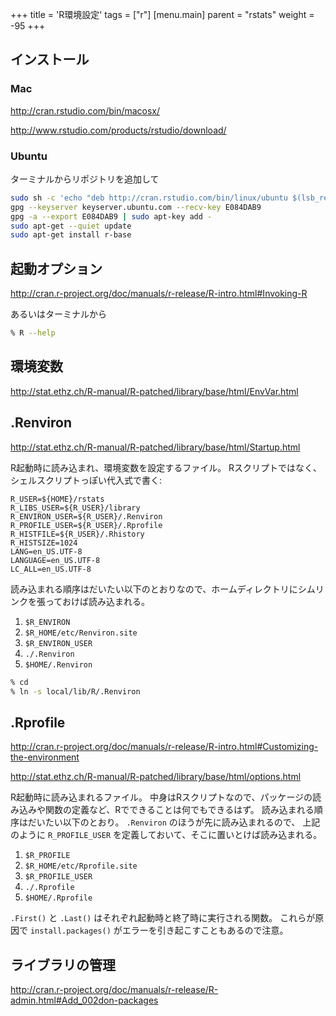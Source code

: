+++
title = 'R環境設定'
tags = ["r"]
[menu.main]
  parent = "rstats"
  weight = -95
+++

## インストール

### Mac

<http://cran.rstudio.com/bin/macosx/>

<http://www.rstudio.com/products/rstudio/download/>

### Ubuntu

ターミナルからリポジトリを追加して

```sh
sudo sh -c 'echo "deb http://cran.rstudio.com/bin/linux/ubuntu $(lsb_release -cs)/" > /etc/apt/sources.list.d/cran-mirror.list'
gpg --keyserver keyserver.ubuntu.com --recv-key E084DAB9
gpg -a --export E084DAB9 | sudo apt-key add -
sudo apt-get --quiet update
sudo apt-get install r-base
```

## 起動オプション

<http://cran.r-project.org/doc/manuals/r-release/R-intro.html#Invoking-R>

あるいはターミナルから

```sh
% R --help
```

## 環境変数

<http://stat.ethz.ch/R-manual/R-patched/library/base/html/EnvVar.html>

## .Renviron

<http://stat.ethz.ch/R-manual/R-patched/library/base/html/Startup.html>

R起動時に読み込まれ、環境変数を設定するファイル。
Rスクリプトではなく、シェルスクリプトっぽい代入式で書く:

    R_USER=${HOME}/rstats
    R_LIBS_USER=${R_USER}/library
    R_ENVIRON_USER=${R_USER}/.Renviron
    R_PROFILE_USER=${R_USER}/.Rprofile
    R_HISTFILE=${R_USER}/.Rhistory
    R_HISTSIZE=1024
    LANG=en_US.UTF-8
    LANGUAGE=en_US.UTF-8
    LC_ALL=en_US.UTF-8

読み込まれる順序はだいたい以下のとおりなので、ホームディレクトリにシムリンクを張っておけば読み込まれる。

1.  `$R_ENVIRON`
2.  `$R_HOME/etc/Renviron.site`
3.  `$R_ENVIRON_USER`
4.  `./.Renviron`
5.  `$HOME/.Renviron`

```sh
% cd
% ln -s local/lib/R/.Renviron
```

## .Rprofile

<http://cran.r-project.org/doc/manuals/r-release/R-intro.html#Customizing-the-environment>

<http://stat.ethz.ch/R-manual/R-patched/library/base/html/options.html>

R起動時に読み込まれるファイル。
中身はRスクリプトなので、パッケージの読み込みや関数の定義など、Rでできることは何でもできるはず。
読み込まれる順序はだいたい以下のとおり。
`.Renviron` のほうが先に読み込まれるので、
上記のように `R_PROFILE_USER` を定義しておいて、そこに置いとけば読み込まれる。

1.  `$R_PROFILE`
2.  `$R_HOME/etc/Rprofile.site`
3.  `$R_PROFILE_USER`
4.  `./.Rprofile`
5.  `$HOME/.Rprofile`

`.First()` と `.Last()` はそれぞれ起動時と終了時に実行される関数。
これらが原因で `install.packages()` がエラーを引き起こすこともあるので注意。

## ライブラリの管理

<http://cran.r-project.org/doc/manuals/r-release/R-admin.html#Add_002don-packages>
